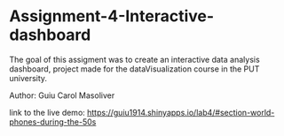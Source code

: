 # Assignment-4-Interactive-dashboard

The goal of this assigment was to create an interactive data analysis dashboard, project made for the dataVisualization course in the PUT university.

Author: Guiu Carol Masoliver

link to the live demo: https://guiu1914.shinyapps.io/lab4/#section-world-phones-during-the-50s
